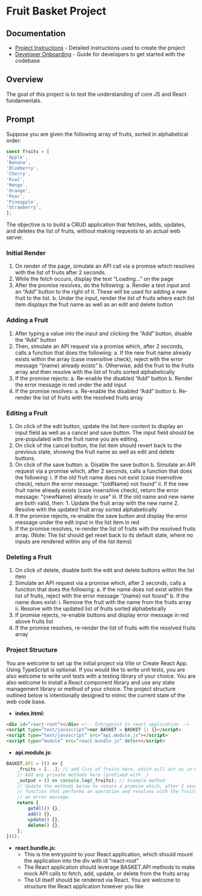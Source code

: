 # Fruit Basket Project

## Documentation

- [Project Instructions](docs/INSTRUCTIONS.md) - Detailed instructions used to create the project
- [Developer Onboarding](docs/ONBOARDING.md) - Guide for developers to get started with the codebase

## Overview

The goal of this project is to test the understanding of core JS and React fundamentals.

## Prompt

Suppose you are given the following array of fruits, sorted in alphabetical order:
```ts
const fruits = [
'Apple',
'Banana',
'Blueberry',
'Cherry',
'Kiwi',
'Mango',
'Orange',
'Pear',
'Pineapple',
'Strawberry’,
];
```

The objective is to build a CRUD application that fetches, adds, updates, and deletes the list of fruits, without making requests to an actual web server.

### Initial Render

1. On render of the page, simulate an API call via a promise which resolves with the list of fruits after 2 seconds.
2. While the fetch occurs, display the text “Loading...” on the page
3. After the promise resolves, do the following:
    a. Render a text input and an “Add” button to the right of it. These will be used for adding a new fruit to the list.
    b. Under the input, render the list of fruits where each list item displays the fruit name as well as an edit and delete button

### Adding a Fruit

1. After typing a value into the input and clicking the “Add” button, disable the “Add” button
2. Then, simulate an API request via a promise which, after 2 seconds, calls a function that does the following:
    a. If the new fruit name already exists within the array (case insensitive check), reject with the error message “{name} already exists”
    b. Otherwise, add the fruit to the fruits array and then resolve with the list of fruits sorted alphabetically
3. If the promise rejects:
    a. Re-enable the disabled “Add” button
    b. Render the error message in red under the add input
4. If the promise resolves:
    a. Re-enable the disabled “Add” button
    b. Re-render the list of fruits with the resolved fruits array

### Editing a Fruit

1. On click of the edit button, update the list item content to display an input field as well as a cancel and save button. The input field should be pre-populated with the fruit name you are editing.
2. On click of the cancel button, the list item should revert back to the previous state, showing the fruit name as well as edit and delete buttons.
3. On click of the save button:
    a. Disable the save button
    b. Simulate an API request via a promise which, after 2 seconds, calls a function that does the following:
        i. If the old fruit name does not exist (case insensitive check), return the error message: “{oldName} not found”
        ii. If the new fruit name already exists (case insensitive check), return the error message: “{newName} already in use”
        iii. If the old name and new name are both valid, then:
            1. Update the fruit array with the new name
            2. Resolve with the updated fruit array sorted alphabetically
4. If the promise rejects, re-enable the save button and display the error message under the edit input in the list item in red
5. If the promise resolves, re-render the list of fruits with the resolved fruits array. (Note: The list should get reset back to its default state, where no inputs are rendered within any of the list items)

### Deleting a Fruit

1. On click of delete, disable both the edit and delete buttons within the list item
2. Simulate an API request via a promise which, after 2 seconds, calls a function that does the following:
    a. If the name does not exist within the list of fruits, reject with the error message “{name} not found”
    b. If the name does exist:
        i. Remove the fruit with the name from the fruits array
        ii. Resolve with the updated list of fruits sorted alphabetically
3. If promise rejects, re-enable buttons and display error message in red above fruits list
4. If the promise resolves, re-render the list of fruits with the resolved fruits array

### Project Structure

You are welcome to set up the initial project via Vite or Create React App. Using TypeScript is optional. If you would like to write unit tests, you are also welcome to write unit tests with a testing library of your choice. You are also welcome to install a React component library and use any state management library or method of your choice.
The project structure outlined below is intentionally designed to mimic the current state of the web code base.

- **index.html:**
```html
<div id=”react-root”></div> <!-- Entrypoint to react application -->
<script type=”text/javascript”>var BASKET = BASKET || {}</script>
<script type=”text/javascript” src=”api.module.js”></script>
<script type=”module” src=”react.bundle.js” defer></script>
```

- **api.module.js:**
```js
BASKET.API = (() => {
    _fruits = [...]; // add list of fruits here, which will act as in-memory storage
    // Add any private methods here (prefixed with _)
    _output = () => console.log(_fruits); // Example method
    // Update the methods below to return a promise which, after 2 seconds, calls a
    // function that performs an operation and resolves with the fruits array or rejects with
    // an error message.
    return {
        getAll() {},
        add() {},
        update() {},
        delete() {},
    };
})();
```

- **react.bundle.js:**
    - This is the entrypoint to your React application, which should mount the application into the div with id “react-root”
    - The React application should leverage BASKET.API methods to make mock API calls to fetch, add, update, or delete from the fruits array
    - The UI itself should be rendered via React. You are welcome to structure the React application however you like